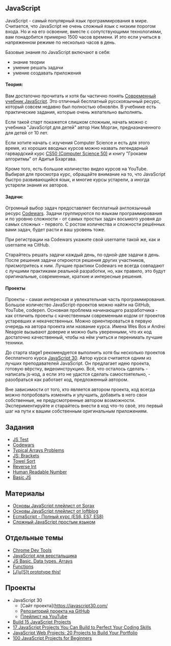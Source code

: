## JavaScript

JavaScript - самый популярный язык программирования в мире. Считается, что JavaScript не очень сложный язык с низким порогом входа. Но и на его освоение, вместе с сопутствующими технологиями, вам понадобится примерно 1500 часов времени. И это если учиться в напряженном режиме по несколько часов в день. 

Базовые знания по JavaScript включают в себя: 
- знание теории
- умение решать задачи
- умение создавать приложения

#### Теория:
Вам достаточно прочитать и хотя бы частично понять [Современный учебник JavaScript](https://learn.javascript.ru/). Это отличный бесплатный русскоязычный ресурс, который совсем недавно был полностью обновлён. В учебнике есть практические задания, которые очень желательно выполнять.

Если такой старт покажется слишком сложным, начать можно с учебника "JavaScript для детей" автор Ник Морган, предназначенного для детей от 10 лет.

Если хотите начать с изучения Computer Science и есть для этого время, из хороших вводных курсов можно назвать легендарный гарвардский курс [CS50 (Computer Science 50)](https://ru.wikipedia.org/wiki/CS50) и книгу "Грокаем алгоритмы" от Адитья Бхаргава.

Кроме того, есть большое количество видео курсов на YouTube. Выбирая для просмотра курс, обращайте внимание на то, что JavaScript быстро развивающийся язык, и многие курсы устарели, а иногда устарели знания их авторов. 

#### Задачи:
Огромный выбор задач предоставляет бесплатный англоязычный ресурс [Сodewars](https://www.codewars.com/). Задачи группируются по языкам программирования и по уровню сложности - от самых простых задач восьмого уровня до самых сложных - первого. С ростом количества и сложности решённых вами задач, будет расти и ваш уровень тоже.

При регистрации на Сodewars укажите свой username такой же, как и username на CitHub.

Старайтесь решать задачи каждый день, по одной-две задачи в день. После решения задачи откроются решения других участников, присмотритесь к ним. Лучшие практики Сodewars не всегда совпадают с лучшими практиками реальной разработки, но, как правило, это будут оригинальные, современные, краткие и интересные решения. 

#### Проекты
Проекты - самая интересная и увлекательная часть программирования. Большое количество JavaScript-проектов можно найти на GitHub, YouTube, codepen. Основная проблема начинающего разработчика - как отличить проекты с качественным современным кодом от проектов устаревших и некачественных. Можно ориентироваться в первую очередь на автора проекта или название курса. Имена Wes Bos и Andrei Neagoie вызывают доверие и можно быть уверенными, что их код достаточно качественный, чтобы на нём учиться и перенимать лучшие техники.

До старта stage1 рекомендуется выполнить хотя бы несколько проектов бесплатного курса [JavaScript 30](https://javascript30.com/). Автор курса считается одним из лучших преподавателей JavaScript. Он предлагает идею проекта, готовую вёрстку, видеоинструкцию. Всё, что осталось сделать - написать js-код, а если это не удастся сделать самостоятельно, - разобраться как работает код, предложенный автором.

Вне зависимости от того, кто является автором проекта, код всегда можно попробовать изменить и улучшить, добавить в него свои собственные, не предусмотренные автором возможности. Экспериментируйте и старайтесь внести в код что-то своё, это первый шаг на пути к вашим собственным оригинальным приложениям.

## Задания

- [JS Test](../tests/index.md)
- [Codewars](tasks/codewars.md)
- [Typical Arrays Problems](https://github.com/rolling-scopes-school/typical-arrays-problems/blob/master/README.md)
- [JS: Brackets](https://github.com/Shastel/brackets)
- [Towel Sort](https://github.com/rolling-scopes-school/towel-sort/blob/master/README.md)
- [Reverse Int](https://github.com/rolling-scopes-school/reverse-int/blob/master/README.md)
- [Human Readable Number](https://github.com/rolling-scopes-school/human-readable-number/blob/master/README.md)
- [Basic JS](https://github.com/AlreadyBored/basic-js)

## Материалы

- [Основы JavaScript плейлист от Sorax](https://www.youtube.com/playlist?list=PL363QX7S8MfSxcHzvkNEqMYbOyhLeWwem)
- [Основы JavaScript плейлист от loftblog](https://www.youtube.com/playlist?list=PLY4rE9dstrJymG1GyPLgOKsJNq9r-p6pX)
- [EcmaScript - Полный курс (ES6, ES7, ES8)](https://youtu.be/Ti2Q4sQkNdU)
- [Сложный JavaScript простым языком](https://www.youtube.com/playlist?list=PLqKQF2ojwm3l4oPjsB9chrJmlhZ-zOzWT)

## Отдельные темы
- [Chrome Dev Tools](https://youtu.be/0sDHMq3x4fA)
- [JavaScript для верстальщика](https://github.com/rolling-scopes-school/tasks/blob/master/tasks/stage-0/js-for-frontend.md)
- [JS Basic. Data types. Arrays](https://youtu.be/w420Ullz2cw)
- [Functions](https://youtu.be/fShrn50Fkhw)
- [[J]u[S]t prototype this!](https://youtu.be/5l01s6Vkqp0)

## Проекты
- JavaScript 30
  - [Сайт проекта](https://javascript30.com/
  - [Репозиторий проекта на GitHub](https://github.com/wesbos/JavaScript30)
  - [Плейлист на YouTube](https://www.youtube.com/playlist?list=PLu8EoSxDXHP6CGK4YVJhL_VWetA865GOH)
- [Build 15 JavaScript Projects](https://youtu.be/3PHXvlpOkf4)
- [17 JavaScript Projects You Can Build to Perfect Your Coding Skills](https://mikkegoes.com/javascript-projects-for-beginners/)
- [JavaScript Web Projects: 20 Projects to Build Your Portfolio](https://www.udemy.com/course/javascript-web-projects-to-build-your-portfolio-resume/)
- [100 JavaScript Projects for Beginners](https://jsbeginners.com/javascript-projects-for-beginners/) 